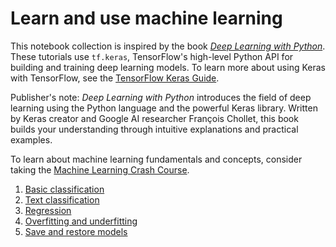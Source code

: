 # Learn and use machine learning

This notebook collection is inspired by the book
*[Deep Learning with Python](https://books.google.com/books?id=Yo3CAQAACAAJ)*.
These tutorials use `tf.keras`, TensorFlow's high-level Python API for building
and training deep learning models. To learn more about using Keras with
TensorFlow, see the [TensorFlow Keras Guide](../../guide/keras.ipynb).

Publisher's note: *Deep Learning with Python* introduces the field of deep
learning using the Python language and the powerful Keras library. Written by
Keras creator and Google AI researcher François Chollet, this book builds your
understanding through intuitive explanations and practical examples.

To learn about machine learning fundamentals and concepts, consider taking the
[Machine Learning Crash Course](https://developers.google.com/machine-learning/crash-course/).

1. [Basic classification](./basic_classification.ipynb)
2. [Text classification](./basic_text_classification.ipynb)
3. [Regression](./basic_regression.ipynb)
4. [Overfitting and underfitting](./overfit_and_underfit.ipynb)
5. [Save and restore models](./save_and_restore_models.ipynb)
